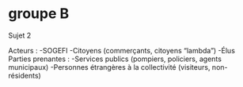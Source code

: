 # groupe B
 Sujet 2
 
Acteurs :
-SOGEFI
-Citoyens (commerçants, citoyens “lambda”)
-Élus
Parties prenantes :
-Services publics (pompiers, policiers, agents municipaux)
-Personnes étrangères à la collectivité (visiteurs, non-résidents)
